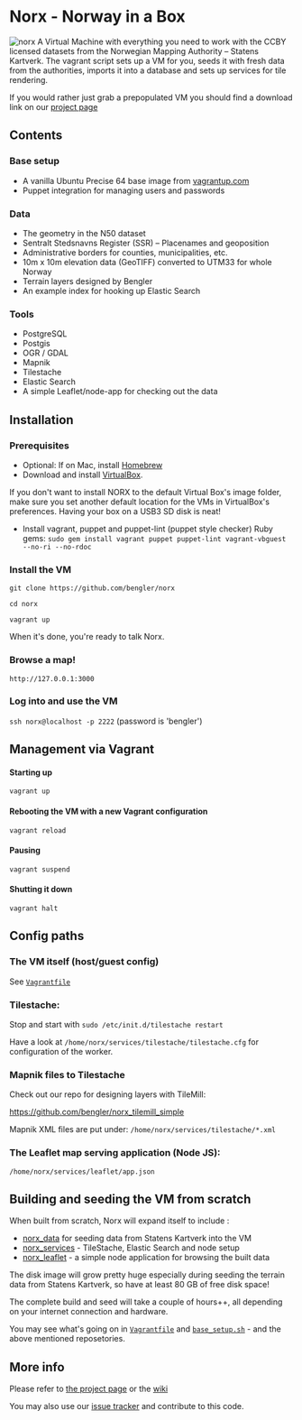 # Norx - Norway in a Box
![norx](http://bengler.no/assets/landscape.jpg)
A Virtual Machine with everything you need to work with the CCBY licensed datasets from the Norwegian Mapping Authority – Statens Kartverk. The vagrant script sets up a VM for you, seeds it with fresh data from the authorities, imports it into a database and sets up services for tile rendering.

If you would rather just grab a prepopulated VM you should find a download link on our [project page](http://bengler.no/norx)

## Contents

### Base setup

* A vanilla Ubuntu Precise 64 base image from [vagrantup.com](http://vagrantup.com)
* Puppet integration for managing users and passwords

### Data

* The geometry in the N50 dataset
* Sentralt Stedsnavns Register (SSR) – Placenames and geoposition
* Administrative borders for counties, municipalities, etc.
* 10m x 10m elevation data (GeoTIFF) converted to UTM33 for whole Norway
* Terrain layers designed by Bengler
* An example index for hooking up Elastic Search

### Tools

* PostgreSQL
* Postgis
* OGR / GDAL
* Mapnik
* Tilestache
* Elastic Search
* A simple Leaflet/node-app for checking out the data

## Installation

### Prerequisites
* Optional: If on Mac, install [Homebrew](http://brew.sh/)
* Download and install [VirtualBox](www.virtualbox.org). 

If you don't want to install NORX to the default Virtual Box's image folder, make sure you set another default location for the VMs in VirtualBox's preferences. Having your box on a USB3 SD disk is neat!

* Install vagrant, puppet and puppet-lint (puppet style checker) Ruby gems:
   ``sudo gem install vagrant puppet puppet-lint vagrant-vbguest --no-ri --no-rdoc``

### Install the VM

``git clone https://github.com/bengler/norx``

``cd norx``

``vagrant up``

When it's done, you're ready to talk Norx.

### Browse a map!

``http://127.0.0.1:3000``

### Log into and use the VM

``ssh norx@localhost -p 2222`` (password is 'bengler')


## Management via Vagrant

#### Starting up

``vagrant up``


#### Rebooting the VM with a new Vagrant configuration

``vagrant reload``


#### Pausing

``vagrant suspend``

#### Shutting it down

``vagrant halt``


## Config paths

### The VM itself (host/guest config)

See [``Vagrantfile``](https://github.com/bengler/norx/blob/master/Vagrantfile)

### Tilestache:

Stop and start with ``sudo /etc/init.d/tilestache restart``

Have a look at ``/home/norx/services/tilestache/tilestache.cfg`` for configuration of the worker.

### Mapnik files to Tilestache

Check out our repo for designing layers with TileMill:

https://github.com/bengler/norx_tilemill_simple

Mapnik XML files are put under: ``/home/norx/services/tilestache/*.xml``

### The Leaflet map serving application (Node JS):

``/home/norx/services/leaflet/app.json``


## Building and seeding the VM from scratch

When built from scratch, Norx will expand itself to include :

* [norx_data](https://github.com/bengler/norx_data) for seeding data from Statens Kartverk into the VM
* [norx_services](https://github.com/bengler/norx_services) - TileStache, Elastic Search and node setup
* [norx_leaflet](https://github.com/bengler/norx_leaflet) - a simple node application for browsing the built data

The disk image will grow pretty huge especially during seeding the terrain data from Statens Kartverk, so have at least 80 GB of free disk space!

The complete build and seed will take a couple of hours++, all depending on your internet connection and hardware.

You may see what's going on in [``Vagrantfile``](https://github.com/bengler/norx/blob/master/Vagrantfile) and [``base_setup.sh``](https://github.com/bengler/norx/blob/master/sh/base_setup.sh) - and the above mentioned reposetories.

## More info
Please refer to [the project page](http://bengler.no/norx) or the [wiki](https://github.com/bengler/norx/wiki)

You may also use our [issue tracker](https://github.com/bengler/norx/issues) and contribute to this code.
